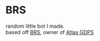 # BRS
random little bot I made.<br>
based off [BRS](https://brs0271.pages.dev), owner of [Atlas GDPS](https://atlasgdps.ps.fhgdps.com)
